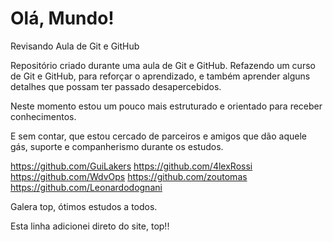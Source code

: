 # Olá, Mundo!
 Revisando Aula de Git e GitHub

 Repositório criado durante uma aula de Git e GitHub.
 Refazendo um curso de Git e GitHub, para reforçar o aprendizado,
 e também aprender alguns detalhes que possam ter passado desapercebidos.

 Neste momento estou um pouco mais estruturado e orientado para receber conhecimentos.

 E sem contar, que estou cercado de parceiros e amigos que dão aquele gás, suporte e companherismo durante os estudos.

 https://github.com/GuiLakers
 https://github.com/4lexRossi 
 https://github.com/WdvOps
 https://github.com/zoutomas
 https://github.com/Leonardodognani


Galera top, ótimos estudos a todos.

Esta linha adicionei direto do site, top!!
